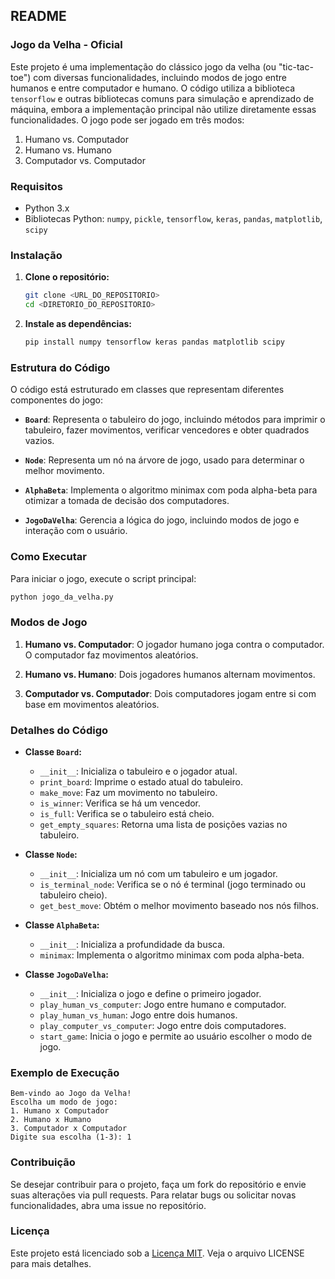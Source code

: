 ## README

### Jogo da Velha - Oficial

Este projeto é uma implementação do clássico jogo da velha (ou "tic-tac-toe") com diversas funcionalidades, incluindo modos de jogo entre humanos e entre computador e humano. O código utiliza a biblioteca `tensorflow` e outras bibliotecas comuns para simulação e aprendizado de máquina, embora a implementação principal não utilize diretamente essas funcionalidades. O jogo pode ser jogado em três modos:

1. Humano vs. Computador
2. Humano vs. Humano
3. Computador vs. Computador

### Requisitos

- Python 3.x
- Bibliotecas Python: `numpy`, `pickle`, `tensorflow`, `keras`, `pandas`, `matplotlib`, `scipy`

### Instalação

1. **Clone o repositório:**
    ```bash
    git clone <URL_DO_REPOSITORIO>
    cd <DIRETORIO_DO_REPOSITORIO>
    ```

2. **Instale as dependências:**
    ```bash
    pip install numpy tensorflow keras pandas matplotlib scipy
    ```

### Estrutura do Código

O código está estruturado em classes que representam diferentes componentes do jogo:

- **`Board`**: Representa o tabuleiro do jogo, incluindo métodos para imprimir o tabuleiro, fazer movimentos, verificar vencedores e obter quadrados vazios.

- **`Node`**: Representa um nó na árvore de jogo, usado para determinar o melhor movimento.

- **`AlphaBeta`**: Implementa o algoritmo minimax com poda alpha-beta para otimizar a tomada de decisão dos computadores.

- **`JogoDaVelha`**: Gerencia a lógica do jogo, incluindo modos de jogo e interação com o usuário.

### Como Executar

Para iniciar o jogo, execute o script principal:

```bash
python jogo_da_velha.py
```

### Modos de Jogo

1. **Humano vs. Computador**: O jogador humano joga contra o computador. O computador faz movimentos aleatórios.

2. **Humano vs. Humano**: Dois jogadores humanos alternam movimentos.

3. **Computador vs. Computador**: Dois computadores jogam entre si com base em movimentos aleatórios.

### Detalhes do Código

- **Classe `Board`:**
  - `__init__`: Inicializa o tabuleiro e o jogador atual.
  - `print_board`: Imprime o estado atual do tabuleiro.
  - `make_move`: Faz um movimento no tabuleiro.
  - `is_winner`: Verifica se há um vencedor.
  - `is_full`: Verifica se o tabuleiro está cheio.
  - `get_empty_squares`: Retorna uma lista de posições vazias no tabuleiro.

- **Classe `Node`:**
  - `__init__`: Inicializa um nó com um tabuleiro e um jogador.
  - `is_terminal_node`: Verifica se o nó é terminal (jogo terminado ou tabuleiro cheio).
  - `get_best_move`: Obtém o melhor movimento baseado nos nós filhos.

- **Classe `AlphaBeta`:**
  - `__init__`: Inicializa a profundidade da busca.
  - `minimax`: Implementa o algoritmo minimax com poda alpha-beta.

- **Classe `JogoDaVelha`:**
  - `__init__`: Inicializa o jogo e define o primeiro jogador.
  - `play_human_vs_computer`: Jogo entre humano e computador.
  - `play_human_vs_human`: Jogo entre dois humanos.
  - `play_computer_vs_computer`: Jogo entre dois computadores.
  - `start_game`: Inicia o jogo e permite ao usuário escolher o modo de jogo.

### Exemplo de Execução

```plaintext
Bem-vindo ao Jogo da Velha!
Escolha um modo de jogo:
1. Humano x Computador
2. Humano x Humano
3. Computador x Computador
Digite sua escolha (1-3): 1
```

### Contribuição

Se desejar contribuir para o projeto, faça um fork do repositório e envie suas alterações via pull requests. Para relatar bugs ou solicitar novas funcionalidades, abra uma issue no repositório.

### Licença

Este projeto está licenciado sob a [Licença MIT](https://opensource.org/licenses/MIT). Veja o arquivo LICENSE para mais detalhes.
